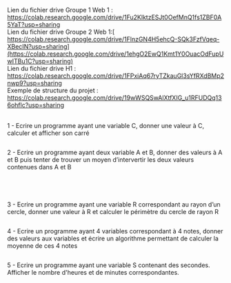 
Lien du fichier drive Groupe 1 Web 1 : https://colab.research.google.com/drive/1Fu2KlktzESJt0OefMnQ1fs1ZBF0A5YaT?usp=sharing <br>
Lien du fichier drive Groupe 2 Web 1:[ https://colab.research.google.com/drive/1FlnzGN4H5ehcQ-SQk3FzfVqeq-XBecIN?usp=sharing](https://colab.research.google.com/drive/1ehgO2EwQ1Kmt1Y0OuacOdFupUwITBu1C?usp=sharing) <br>
Lien du fichier drive H1 : https://colab.research.google.com/drive/1FPxiAq67ryTZkauGl3sYfRXdBMp2nwp9?usp=sharing <br>
Exemple de structure du projet : https://colab.research.google.com/drive/19wWSQSwAlXtfXIG_u1RFUDQq136ohflc?usp=sharing <br>


<br>
1 - Ecrire un programme ayant une variable C, donner une valeur à C, calculer et afficher son carré

```

```

2 - Ecrire un programme ayant deux variable A et B, donner des valeurs à A et B puis tenter de trouver un moyen d’intervertir les deux valeurs contenues dans A et B

```

```

```

```

```

```

```

```

3 - Ecrire un programme ayant une variable R correspondant au rayon d’un cercle, donner une valeur à R et calculer le périmètre du cercle de rayon R

```

```

4 - Ecrire un programme ayant 4 variables correspondant à 4 notes, donner des valeurs aux variables et écrire un algorithme permettant de calculer la moyenne de ces 4 notes

```

```

5 - Ecrire un programme ayant une variable S contenant des secondes. Afficher le nombre d'heures et de minutes correspondantes.

```

```
